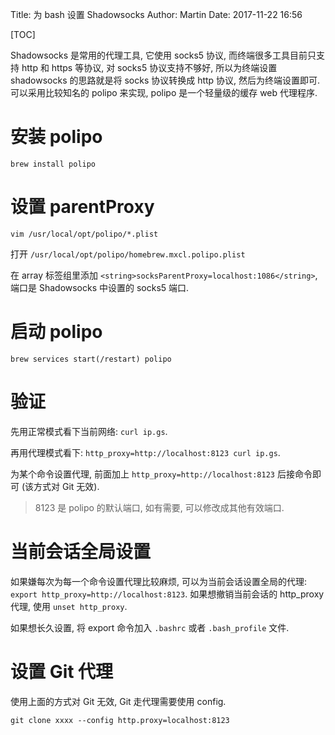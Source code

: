 Title: 为 bash 设置 Shadowsocks
Author: Martin
Date: 2017-11-22 16:56

[TOC]

Shadowsocks 是常用的代理工具, 它使用 socks5 协议, 而终端很多工具目前只支持 http 和 https 等协议, 对 socks5 协议支持不够好, 所以为终端设置 shadowsocks 的思路就是将 socks 协议转换成 http 协议, 然后为终端设置即可. 可以采用比较知名的 polipo 来实现, polipo 是一个轻量级的缓存 web 代理程序. 

# 安装 polipo
`brew install polipo`

# 设置 parentProxy
`vim /usr/local/opt/polipo/*.plist`

打开 `/usr/local/opt/polipo/homebrew.mxcl.polipo.plist`

在 array 标签组里添加 `<string>socksParentProxy=localhost:1086</string>`, 端口是 Shadowsocks 中设置的 socks5 端口.

# 启动 polipo
`brew services start(/restart) polipo`

# 验证
先用正常模式看下当前网络: `curl ip.gs`.

再用代理模式看下: `http_proxy=http://localhost:8123 curl ip.gs`.

为某个命令设置代理, 前面加上 `http_proxy=http://localhost:8123` 后接命令即可 (该方式对 Git 无效).

> 8123 是 polipo 的默认端口, 如有需要, 可以修改成其他有效端口. 

# 当前会话全局设置
如果嫌每次为每一个命令设置代理比较麻烦, 可以为当前会话设置全局的代理: `export http_proxy=http://localhost:8123`.  如果想撤销当前会话的 http_proxy 代理, 使用 `unset http_proxy`. 

如果想长久设置, 将 export 命令加入 `.bashrc` 或者 `.bash_profile` 文件.

# 设置 Git 代理
使用上面的方式对 Git 无效, Git 走代理需要使用 config.

`git clone xxxx --config http.proxy=localhost:8123`
